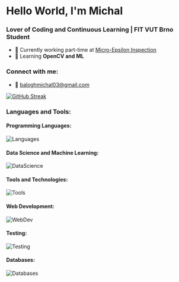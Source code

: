 # Hello World, I'm Michal
### Lover of Coding and Continuous Learning | FIT VUT Brno Student

- 🔭 Currently working part-time at [Micro-Epsilon Inspection](https://www.me-inspection.sk/company)
- 🤖 Learning **OpenCV and ML**

### Connect with me:

  - 📩 baloghmichal03@gmail.com


[![GitHub Streak](https://github-readme-streak-stats.herokuapp.com?user=misobalogh&theme=nord)](https://git.io/streak-stats)

### Languages and Tools:

#### Programming Languages:
![Languages](https://skillicons.dev/icons?i=python,cs,c)

#### Data Science and Machine Learning:
![DataScience](https://skillicons.dev/icons?i=opencv,pytorch,pandas)

#### Tools and Technologies:
![Tools](https://skillicons.dev/icons?i=git,linux,bash,azure)

#### Web Development:
![WebDev](https://skillicons.dev/icons?i=html,css,js,ts,vue)

#### Testing:
![Testing](https://skillicons.dev/icons?i=cypress,selenium,gherkin)

#### Databases:
![Databases](https://skillicons.dev/icons?i=mysql)
